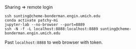 Sharing => remote login
```
ssh sunting@cheme-bonderman.engin.umich.edu
conda activate patchy-mi
jupyter-lab --no-browser --port=8889
ssh -N -f -L localhost:8888:localhost:8889 sunting@cheme-bonderman.engin.umich.edu
```

Past `localhost:8888` to web browser with token.
